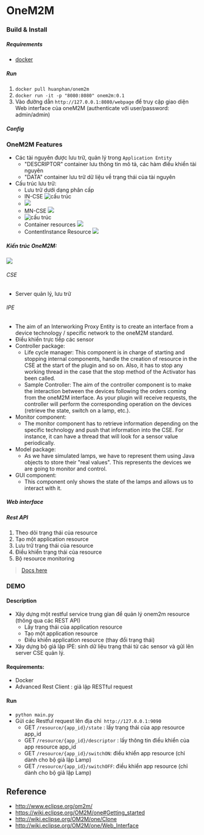 # OneM2M
### Build & Install 
##### Requirements
- [docker](https://www.docker.com/)

##### Run 
1. `docker pull huanphan/onem2m`
2. `docker run -it -p "8080:8080" onem2m:0.1`
3. Vào đường dẫn `http://127.0.0.1:8080/webpage` để truy cập giao diện Web interface của oneM2M (authenticate với user/password: admin/admin)
##### Config 

### OneM2M Features
- Các tài nguyên được lưu trữ, quản lý trong `Application Entity`
    + "DESCRIPTOR" container lưu thông tin mô tả, các hàm điều khiển tài nguyên
    + "DATA" container lưu trữ dữ liệu về trạng thái của tài nguyên
- Cấu trúc lưu trữ:
    + Lưu trữ dưới dạng phân cấp
    + IN-CSE ![cấu trúc](https://wiki.eclipse.org/images/thumb/c/c4/OM2M-web-incse.jpg/500px-OM2M-web-incse.jpg.png)
    + ![](https://wiki.eclipse.org/images/thumb/4/46/OM2M-web-link-mncse.jpg/600px-OM2M-web-link-mncse.jpg.png)
    + MN-CSE ![](https://wiki.eclipse.org/images/thumb/1/1f/OM2M-web-mn-cse.jpg/500px-OM2M-web-mn-cse.jpg.png)
    + ![cấu trúc](http://wiki.eclipse.org/images/e/e3/One-web-applications.png)
    + Container resources  ![](http://wiki.eclipse.org/images/0/00/One-web-containers.png)
    + ContentInstance Resource ![](http://wiki.eclipse.org/images/7/77/One-web-contetnInstances.png)
##### Kiến trúc OneM2M:
![](https://wiki.eclipse.org/images/2/21/IPE_Sample_Architecture.png)
###### CSE
- Server quản lý, lưu trữ
###### IPE
- The aim of an Interworking Proxy Entity is to create an interface from a device technology / specific network to the oneM2M standard.
- Điều khiển trực tiếp các sensor
- Controller package:
    + Life cycle manager:
This component is in charge of starting and stopping internal components, handle the creation of resource in the CSE at the start of the plugin and so on. Also, it has to stop any working thread in the case that the stop method of the Activator has been called.
    + Sample Controller:
The aim of the controller component is to make the interaction between the devices following the orders coming from the oneM2M interface. As your plugin will receive requests, the controller will perform the corresponding operation on the devices (retrieve the state, switch on a lamp, etc.).
- Monitor component:
    + The monitor component has to retrieve information depending on the specific technology and push that information into the CSE. For instance, it can have a thread that will look for a sensor value periodically.
- Model package:
    + As we have simulated lamps, we have to represent them using Java objects to store their "real values". This represents the devices we are going to monitor and control.
- GUI component:
    + This component only shows the state of the lamps and allows us to interact with it.


##### Web interface
##### Rest API
1. Theo dõi trạng thái của resource
2. Tạo một application resource
3. Lưu trữ trạng thái của resource 
3. Điều khiển trạng thái của resource
4. Bộ resource monitoring

> [Docs here](https://wiki.eclipse.org/OM2M/one/REST_API)

### DEMO
#### Description
- Xây dựng một restful service trung gian để quản lý onem2m resource (thông qua các REST API)
    + Lấy trạng thái của application resource
    + Tạo một application resource
    + Điều khiển application resource (thay đổi trạng thái)
- Xây dựng bộ giả lập IPE: sinh dữ liệu trạng thái từ các sensor và gửi lên server CSE quản lý.
#### Requirements:
- Docker
- Advanced Rest Client : giả lập RESTful request
#### Run
- `python main.py`
- Gửi các Restful request lên địa chỉ` http://127.0.0.1:9090`
    + GET `/resource/{app_id}/state` : lấy trạng thái của app resource app_id
    + GET `/resource/{app_id}/descriptor` :  lấy thông tin điều khiển của app resource app_id
    + GET `/resource/{app_id}/switchON`: điều khiển app resource (chỉ dành cho bộ giả lập Lamp)
    + GET `/resource/{app_id}/switchOFF`: điều khiển app resource (chỉ dành cho bộ giả lập Lamp)

## Reference
- http://www.eclipse.org/om2m/
- https://wiki.eclipse.org/OM2M/one#Getting_started
- http://wiki.eclipse.org/OM2M/one/Clone
- http://wiki.eclipse.org/OM2M/one/Web_Interface

